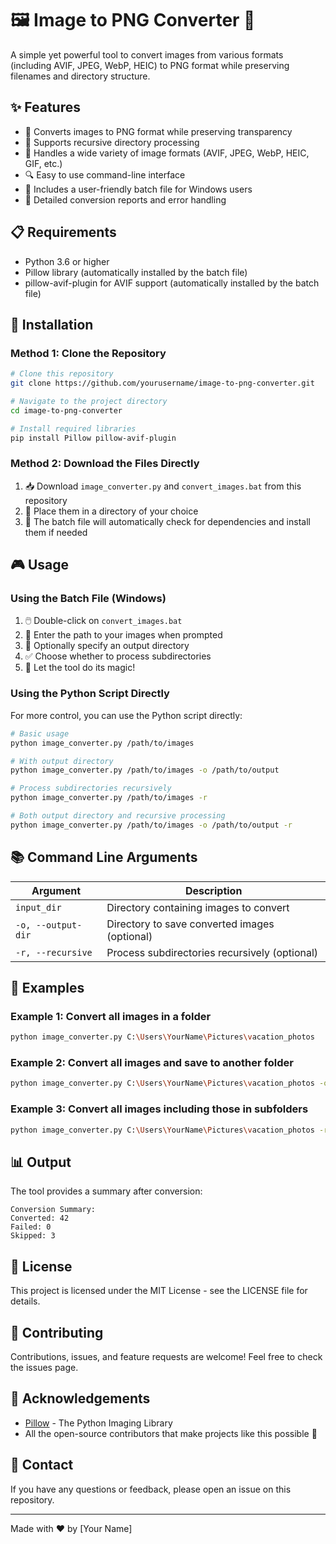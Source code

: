 # 🖼️ Image to PNG Converter 🔄

A simple yet powerful tool to convert images from various formats (including AVIF, JPEG, WebP, HEIC) to PNG format while preserving filenames and directory structure.

## ✨ Features

- 🔄 Converts images to PNG format while preserving transparency
- 📂 Supports recursive directory processing
- 🌈 Handles a wide variety of image formats (AVIF, JPEG, WebP, HEIC, GIF, etc.)
- 🔍 Easy to use command-line interface
- 🚀 Includes a user-friendly batch file for Windows users
- 📝 Detailed conversion reports and error handling

## 📋 Requirements

- Python 3.6 or higher
- Pillow library (automatically installed by the batch file)
- pillow-avif-plugin for AVIF support (automatically installed by the batch file)

## 🚀 Installation

### Method 1: Clone the Repository

```bash
# Clone this repository
git clone https://github.com/yourusername/image-to-png-converter.git

# Navigate to the project directory
cd image-to-png-converter

# Install required libraries
pip install Pillow pillow-avif-plugin
```

### Method 2: Download the Files Directly

1. 📥 Download `image_converter.py` and `convert_images.bat` from this repository
2. 📁 Place them in a directory of your choice
3. 🔧 The batch file will automatically check for dependencies and install them if needed

## 🎮 Usage

### Using the Batch File (Windows)

1. 🖱️ Double-click on `convert_images.bat`
2. 📂 Enter the path to your images when prompted
3. 📁 Optionally specify an output directory
4. ✅ Choose whether to process subdirectories
5. 🎉 Let the tool do its magic!

### Using the Python Script Directly

For more control, you can use the Python script directly:

```bash
# Basic usage
python image_converter.py /path/to/images

# With output directory
python image_converter.py /path/to/images -o /path/to/output

# Process subdirectories recursively
python image_converter.py /path/to/images -r

# Both output directory and recursive processing
python image_converter.py /path/to/images -o /path/to/output -r
```

## 📚 Command Line Arguments

| Argument | Description |
|----------|-------------|
| `input_dir` | Directory containing images to convert |
| `-o, --output-dir` | Directory to save converted images (optional) |
| `-r, --recursive` | Process subdirectories recursively (optional) |

## 🌟 Examples

### Example 1: Convert all images in a folder

```bash
python image_converter.py C:\Users\YourName\Pictures\vacation_photos
```

### Example 2: Convert all images and save to another folder

```bash
python image_converter.py C:\Users\YourName\Pictures\vacation_photos -o C:\Users\YourName\Pictures\vacation_photos_png
```

### Example 3: Convert all images including those in subfolders

```bash
python image_converter.py C:\Users\YourName\Pictures\vacation_photos -r
```

## 📊 Output

The tool provides a summary after conversion:

```
Conversion Summary:
Converted: 42
Failed: 0
Skipped: 3
```

## 📝 License

This project is licensed under the MIT License - see the LICENSE file for details.

## 🤝 Contributing

Contributions, issues, and feature requests are welcome! Feel free to check the issues page.

## 🙏 Acknowledgements

- [Pillow](https://python-pillow.org/) - The Python Imaging Library
- All the open-source contributors that make projects like this possible 💖

## 📧 Contact

If you have any questions or feedback, please open an issue on this repository.

---

Made with ❤️ by [Your Name]
